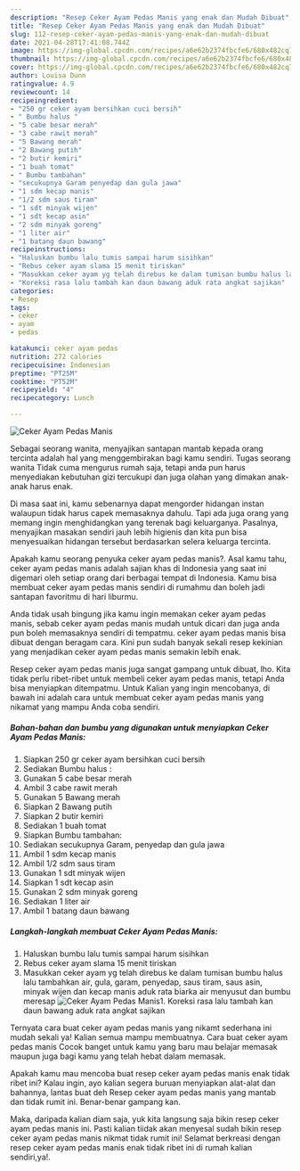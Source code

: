 ```yaml
---
description: "Resep Ceker Ayam Pedas Manis yang enak dan Mudah Dibuat"
title: "Resep Ceker Ayam Pedas Manis yang enak dan Mudah Dibuat"
slug: 112-resep-ceker-ayam-pedas-manis-yang-enak-dan-mudah-dibuat
date: 2021-04-28T17:41:08.744Z
image: https://img-global.cpcdn.com/recipes/a6e62b2374fbcfe6/680x482cq70/ceker-ayam-pedas-manis-foto-resep-utama.jpg
thumbnail: https://img-global.cpcdn.com/recipes/a6e62b2374fbcfe6/680x482cq70/ceker-ayam-pedas-manis-foto-resep-utama.jpg
cover: https://img-global.cpcdn.com/recipes/a6e62b2374fbcfe6/680x482cq70/ceker-ayam-pedas-manis-foto-resep-utama.jpg
author: Louisa Dunn
ratingvalue: 4.9
reviewcount: 14
recipeingredient:
- "250 gr ceker ayam bersihkan cuci bersih"
- " Bumbu halus "
- "5 cabe besar merah"
- "3 cabe rawit merah"
- "5 Bawang merah"
- "2 Bawang putih"
- "2 butir kemiri"
- "1 buah tomat"
- " Bumbu tambahan"
- "secukupnya Garam penyedap dan gula jawa"
- "1 sdm kecap manis"
- "1/2 sdm saus tiram"
- "1 sdt minyak wijen"
- "1 sdt kecap asin"
- "2 sdm minyak goreng"
- "1 liter air"
- "1 batang daun bawang"
recipeinstructions:
- "Haluskan bumbu lalu tumis sampai harum sisihkan"
- "Rebus ceker ayam slama 15 menit tiriskan"
- "Masukkan ceker ayam yg telah direbus ke dalam tumisan bumbu halus lalu tambahkan air, gula, garam, penyedap, saus tiram, saus asin, minyak wijen dan kecap manis aduk rata biarka air menyusut dan bumbu meresap"
- "Koreksi rasa lalu tambah kan daun bawang aduk rata angkat sajikan"
categories:
- Resep
tags:
- ceker
- ayam
- pedas

katakunci: ceker ayam pedas 
nutrition: 272 calories
recipecuisine: Indonesian
preptime: "PT25M"
cooktime: "PT52M"
recipeyield: "4"
recipecategory: Lunch

---
```



![Ceker Ayam Pedas Manis](https://img-global.cpcdn.com/recipes/a6e62b2374fbcfe6/680x482cq70/ceker-ayam-pedas-manis-foto-resep-utama.jpg)

Sebagai seorang wanita, menyajikan santapan mantab kepada orang tercinta adalah hal yang menggembirakan bagi kamu sendiri. Tugas seorang  wanita Tidak cuma mengurus rumah saja, tetapi anda pun harus menyediakan kebutuhan gizi tercukupi dan juga olahan yang dimakan anak-anak harus enak.

Di masa  saat ini, kamu sebenarnya dapat mengorder hidangan instan walaupun tidak harus capek memasaknya dahulu. Tapi ada juga orang yang memang ingin menghidangkan yang terenak bagi keluarganya. Pasalnya, menyajikan masakan sendiri jauh lebih higienis dan kita pun bisa menyesuaikan hidangan tersebut berdasarkan selera keluarga tercinta. 



Apakah kamu seorang penyuka ceker ayam pedas manis?. Asal kamu tahu, ceker ayam pedas manis adalah sajian khas di Indonesia yang saat ini digemari oleh setiap orang dari berbagai tempat di Indonesia. Kamu bisa membuat ceker ayam pedas manis sendiri di rumahmu dan boleh jadi santapan favoritmu di hari liburmu.

Anda tidak usah bingung jika kamu ingin memakan ceker ayam pedas manis, sebab ceker ayam pedas manis mudah untuk dicari dan juga anda pun boleh memasaknya sendiri di tempatmu. ceker ayam pedas manis bisa dibuat dengan beragam cara. Kini pun sudah banyak sekali resep kekinian yang menjadikan ceker ayam pedas manis semakin lebih enak.

Resep ceker ayam pedas manis juga sangat gampang untuk dibuat, lho. Kita tidak perlu ribet-ribet untuk membeli ceker ayam pedas manis, tetapi Anda bisa menyiapkan ditempatmu. Untuk Kalian yang ingin mencobanya, di bawah ini adalah cara untuk membuat ceker ayam pedas manis yang nikamat yang mampu Anda coba sendiri.

<!--inarticleads1-->

##### Bahan-bahan dan bumbu yang digunakan untuk menyiapkan Ceker Ayam Pedas Manis:

1. Siapkan 250 gr ceker ayam bersihkan cuci bersih
1. Sediakan  Bumbu halus :
1. Gunakan 5 cabe besar merah
1. Ambil 3 cabe rawit merah
1. Gunakan 5 Bawang merah
1. Siapkan 2 Bawang putih
1. Siapkan 2 butir kemiri
1. Sediakan 1 buah tomat
1. Siapkan  Bumbu tambahan:
1. Sediakan secukupnya Garam, penyedap dan gula jawa
1. Ambil 1 sdm kecap manis
1. Ambil 1/2 sdm saus tiram
1. Gunakan 1 sdt minyak wijen
1. Siapkan 1 sdt kecap asin
1. Gunakan 2 sdm minyak goreng
1. Sediakan 1 liter air
1. Ambil 1 batang daun bawang




<!--inarticleads2-->

##### Langkah-langkah membuat Ceker Ayam Pedas Manis:

1. Haluskan bumbu lalu tumis sampai harum sisihkan
1. Rebus ceker ayam slama 15 menit tiriskan
1. Masukkan ceker ayam yg telah direbus ke dalam tumisan bumbu halus lalu tambahkan air, gula, garam, penyedap, saus tiram, saus asin, minyak wijen dan kecap manis aduk rata biarka air menyusut dan bumbu meresap
<img src="//assets-global.cpcdn.com/assets/icons/button_play-2c75c40dde080a61004c1f40b05d8f140eaff45d7e9e6481dc71c63d2e7c4909.png" alt="Ceker Ayam Pedas Manis">1. Koreksi rasa lalu tambah kan daun bawang aduk rata angkat sajikan




Ternyata cara buat ceker ayam pedas manis yang nikamt sederhana ini mudah sekali ya! Kalian semua mampu membuatnya. Cara buat ceker ayam pedas manis Cocok banget untuk kamu yang baru mau belajar memasak maupun juga bagi kamu yang telah hebat dalam memasak.

Apakah kamu mau mencoba buat resep ceker ayam pedas manis enak tidak ribet ini? Kalau ingin, ayo kalian segera buruan menyiapkan alat-alat dan bahannya, lantas buat deh Resep ceker ayam pedas manis yang mantab dan tidak rumit ini. Benar-benar gampang kan. 

Maka, daripada kalian diam saja, yuk kita langsung saja bikin resep ceker ayam pedas manis ini. Pasti kalian tiidak akan menyesal sudah bikin resep ceker ayam pedas manis nikmat tidak rumit ini! Selamat berkreasi dengan resep ceker ayam pedas manis enak tidak ribet ini di rumah kalian sendiri,ya!.

